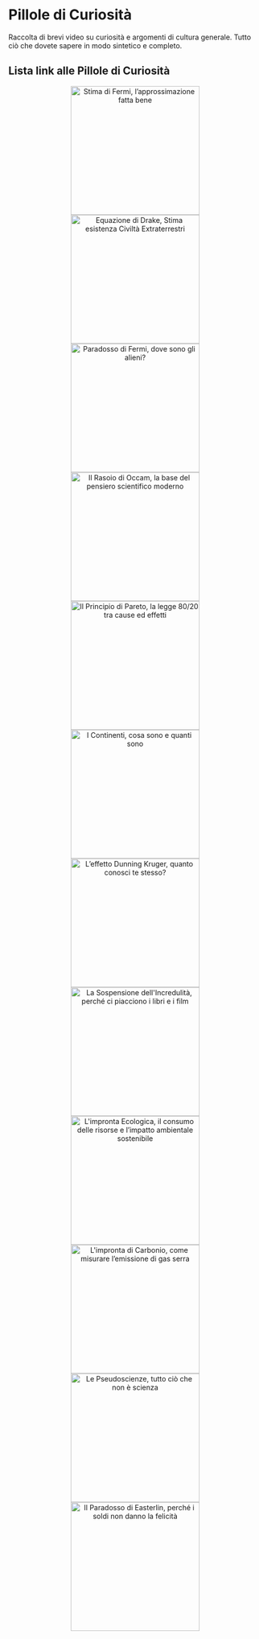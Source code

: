 # **Pillole di Curiosità**

Raccolta di brevi video su curiosità e argomenti di cultura generale. Tutto ciò che dovete sapere in modo sintetico e completo.

<!---
  
## **Playlist complete**

<div align="center">
  <a href="https://www.youtube.com/watch?v=brGLhdNkYBs&list=PL8nSPrZb28LQMWy1P7IlFdAgczNo_1CSp&index=1&t=6s">    
    <img src="./Immagini/Corso_di_Fisica_256.jpg" alt="Corso di Fisica">
  </a>     
  <a href="https://www.youtube.com/watch?v=K4gf_YanKFk&list=PL8nSPrZb28LTqfTAoRUl4sg6rCbrL2gwE&index=1&t=5s">    
    <img src="./Immagini/Fisica_tutto_ d_un_fiato_256.jpg" alt="Fisica tutto d'un fiato">
  </a> 
  <a href="https://www.youtube.com/playlist?list=PL8nSPrZb28LQ7NziB90W2tDkpI6NlpMVI">    
    <img src="./Immagini/Fisica_Shorts_256.jpg" alt="Flashcards Corso di Fisica">
  </a>  
</div>
-->

## **Lista link alle Pillole di Curiosità**

<div align="center">
  <a href="https://www.youtube.com/watch?v=hp5HbJyu99s">
    <img src="https://i.ytimg.com/vi/hp5HbJyu99s/maxresdefault.jpg" alt="Stima di Fermi, l’approssimazione fatta bene" height="256">
  </a>
</div>

<div align="center">
  <a href="https://www.youtube.com/watch?v=3_js1SLhORE">
    <img src="https://i.ytimg.com/vi/3_js1SLhORE/maxresdefault.jpg" alt="Equazione di Drake, Stima esistenza Civiltà Extraterrestri" height="256">
  </a>
</div>

<div align="center">
  <a href="https://www.youtube.com/watch?v=9Cz_lp2jzSY">
    <img src="https://i.ytimg.com/vi/9Cz_lp2jzSY/maxresdefault.jpg" alt="Paradosso di Fermi, dove sono gli alieni?" height="256">
  </a>
</div>

<div align="center">
  <a href="https://www.youtube.com/watch?v=kaR9QCw60R8">
    <img src="https://i.ytimg.com/vi/kaR9QCw60R8/maxresdefault.jpg" alt="Il Rasoio di Occam, la base del pensiero scientifico moderno" height="256">
  </a>
</div>

<div align="center">
  <a href="https://www.youtube.com/watch?v=GROFpEHv6R0">
    <img src="https://i.ytimg.com/vi/GROFpEHv6R0/maxresdefault.jpg" alt="Il Principio di Pareto, la legge 80/20 tra cause ed effetti" height="256">
  </a>
</div>

<div align="center">
  <a href="https://www.youtube.com/watch?v=QSqsRJPuOGw">
    <img src="https://i.ytimg.com/vi/QSqsRJPuOGw/maxresdefault.jpg" alt="I Continenti, cosa sono e quanti sono" height="256">
  </a>
</div>

<div align="center">
  <a href="https://www.youtube.com/watch?v=_KHSzKDSrpg">
    <img src="https://i.ytimg.com/vi/_KHSzKDSrpg/maxresdefault.jpg" alt="L’effetto Dunning Kruger, quanto conosci te stesso?" height="256">
  </a>
</div>

<div align="center">
  <a href="https://www.youtube.com/watch?v=tdAIH9fguLM">
    <img src="https://i.ytimg.com/vi/tdAIH9fguLM/maxresdefault.jpg" alt="La Sospensione dell'Incredulità, perché ci piacciono i libri e i film" height="256">
  </a>
</div>

<div align="center">
  <a href="https://www.youtube.com/watch?v=0kOeQ8JI_lc">
    <img src="https://i.ytimg.com/vi/0kOeQ8JI_lc/maxresdefault.jpg" alt="L'impronta Ecologica, il consumo delle risorse e l’impatto ambientale sostenibile" height="256">
  </a>
</div>

<div align="center">
  <a href="https://www.youtube.com/watch?v=cyw4EUIWRS8">
    <img src="https://i.ytimg.com/vi/cyw4EUIWRS8/maxresdefault.jpg" alt="L'impronta di Carbonio, come misurare l’emissione di gas serra" height="256">
  </a>
</div>

<div align="center">
  <a href="https://www.youtube.com/watch?v=k4-_VqIW9I4">
    <img src="https://i.ytimg.com/vi/k4-_VqIW9I4/maxresdefault.jpg" alt="Le Pseudoscienze, tutto ciò che non è scienza" height="256">
  </a>
</div>

<div align="center">
  <a href="https://www.youtube.com/watch?v=Bp8Mu59lVsc">
    <img src="https://i.ytimg.com/vi/Bp8Mu59lVsc/maxresdefault.jpg" alt="Il Paradosso di Easterlin, perché i soldi non danno la felicità" height="256">
  </a>
</div>


